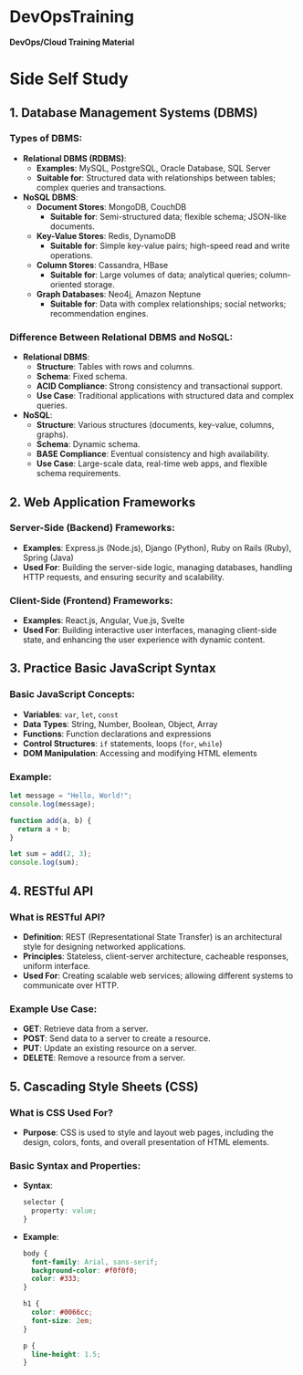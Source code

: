# DevOpsTraining
**DevOps/Cloud Training Material**

# Side Self Study

## 1. Database Management Systems (DBMS)

### Types of DBMS:
- **Relational DBMS (RDBMS)**:
  - **Examples**: MySQL, PostgreSQL, Oracle Database, SQL Server
  - **Suitable for**: Structured data with relationships between tables; complex queries and transactions.
- **NoSQL DBMS**:
  - **Document Stores**: MongoDB, CouchDB
    - **Suitable for**: Semi-structured data; flexible schema; JSON-like documents.
  - **Key-Value Stores**: Redis, DynamoDB
    - **Suitable for**: Simple key-value pairs; high-speed read and write operations.
  - **Column Stores**: Cassandra, HBase
    - **Suitable for**: Large volumes of data; analytical queries; column-oriented storage.
  - **Graph Databases**: Neo4j, Amazon Neptune
    - **Suitable for**: Data with complex relationships; social networks; recommendation engines.

### Difference Between Relational DBMS and NoSQL:
- **Relational DBMS**:
  - **Structure**: Tables with rows and columns.
  - **Schema**: Fixed schema.
  - **ACID Compliance**: Strong consistency and transactional support.
  - **Use Case**: Traditional applications with structured data and complex queries.
- **NoSQL**:
  - **Structure**: Various structures (documents, key-value, columns, graphs).
  - **Schema**: Dynamic schema.
  - **BASE Compliance**: Eventual consistency and high availability.
  - **Use Case**: Large-scale data, real-time web apps, and flexible schema requirements.

## 2. Web Application Frameworks

### Server-Side (Backend) Frameworks:
- **Examples**: Express.js (Node.js), Django (Python), Ruby on Rails (Ruby), Spring (Java)
- **Used For**: Building the server-side logic, managing databases, handling HTTP requests, and ensuring security and scalability.

### Client-Side (Frontend) Frameworks:
- **Examples**: React.js, Angular, Vue.js, Svelte
- **Used For**: Building interactive user interfaces, managing client-side state, and enhancing the user experience with dynamic content.

## 3. Practice Basic JavaScript Syntax

### Basic JavaScript Concepts:
- **Variables**: `var`, `let`, `const`
- **Data Types**: String, Number, Boolean, Object, Array
- **Functions**: Function declarations and expressions
- **Control Structures**: `if` statements, loops (`for`, `while`)
- **DOM Manipulation**: Accessing and modifying HTML elements

### Example:
```javascript
let message = "Hello, World!";
console.log(message);

function add(a, b) {
  return a + b;
}

let sum = add(2, 3);
console.log(sum);
```

## 4. RESTful API

### What is RESTful API?
- **Definition**: REST (Representational State Transfer) is an architectural style for designing networked applications.
- **Principles**: Stateless, client-server architecture, cacheable responses, uniform interface.
- **Used For**: Creating scalable web services; allowing different systems to communicate over HTTP.

### Example Use Case:
- **GET**: Retrieve data from a server.
- **POST**: Send data to a server to create a resource.
- **PUT**: Update an existing resource on a server.
- **DELETE**: Remove a resource from a server.

## 5. Cascading Style Sheets (CSS)

### What is CSS Used For?
- **Purpose**: CSS is used to style and layout web pages, including the design, colors, fonts, and overall presentation of HTML elements.

### Basic Syntax and Properties:
- **Syntax**:
  ```css
  selector {
    property: value;
  }
  ```
- **Example**:
  ```css
  body {
    font-family: Arial, sans-serif;
    background-color: #f0f0f0;
    color: #333;
  }

  h1 {
    color: #0066cc;
    font-size: 2em;
  }

  p {
    line-height: 1.5;
  }
  ```

```
 